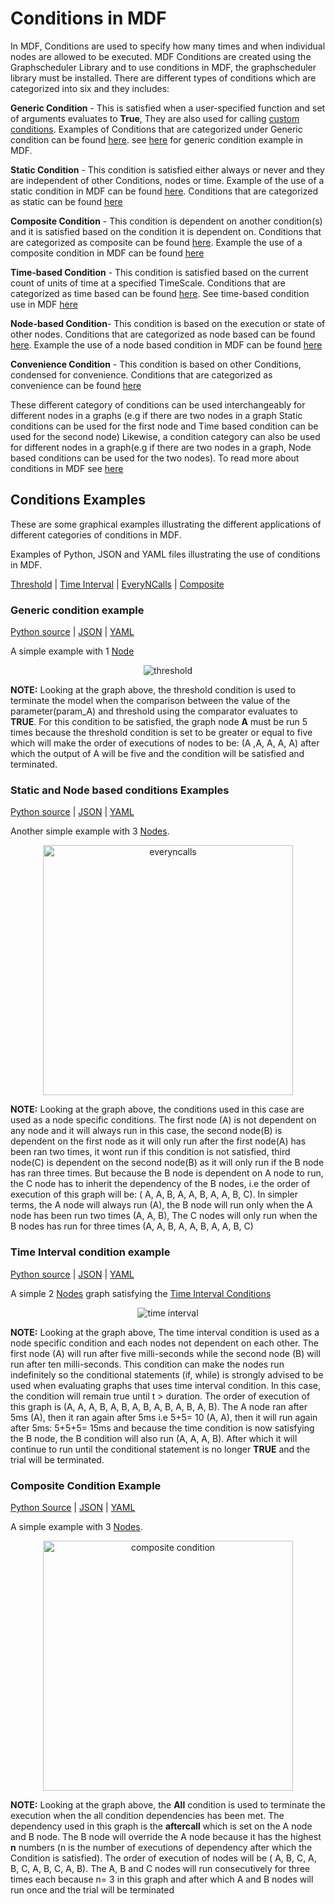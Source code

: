 # Conditions in MDF

In MDF, Conditions are used to specify how many times and when individual nodes are allowed to be executed. MDF Conditions are created using the Graphscheduler Library and to use conditions in MDF, the graphscheduler library must be installed. There are different types of conditions which are categorized into six and they includes:

**Generic Condition** - This is satisfied when a user-specified function and set of arguments evaluates to **True**, They are also used for calling [custom conditions](https://kmantel.github.io/graph-scheduler/Condition.html#condition-custom). Examples of Conditions that are categorized under Generic condition can be found [here](https://kmantel.github.io/graph-scheduler/Condition.html#conditions-generic). see [here](https://github.com/ModECI/MDF/blob/main/examples/MDF/conditions/threshold.py) for generic condition example in MDF.

**Static Condition** - This condition is satisfied either always or never and they are independent of other Conditions, nodes or time. Example of the use of a static condition in MDF can be found [here](https://github.com/ModECI/MDF/blob/main/examples/MDF/conditions/everyNCalls.py). Conditions that are categorized as static can be found [here](https://kmantel.github.io/graph-scheduler/Condition.html#conditions-static)

**Composite Condition** - This condition is dependent on another condition(s) and it is satisfied based on the condition it is dependent on. Conditions that are categorized as composite can be found [here](https://kmantel.github.io/graph-scheduler/Condition.html#conditions-composite). Example the use of a composite condition in MDF can be found [here](composite_condition_example)

**Time-based Condition** - This condition is satisfied based on the current count of units of time at a specified TimeScale. Conditions that are categorized as time based can be found [here](https://kmantel.github.io/graph-scheduler/Condition.html#conditions-time-based). See time-based condition use in MDF [here](https://github.com/ModECI/MDF/blob/main/examples/MDF/conditions/timeInterval.py)

**Node-based Condition**- This condition is based on the execution or state of other nodes. Conditions that are categorized as node based can be found [here](https://kmantel.github.io/graph-scheduler/Condition.html#conditions-node-based). Example the use of a node based condition in MDF can be found [here](https://github.com/ModECI/MDF/blob/main/examples/MDF/conditions/everyNCalls.py)

**Convenience Condition** - This condition is based on other Conditions, condensed for convenience. Conditions that are categorized as convenience can be found [here](https://kmantel.github.io/graph-scheduler/Condition.html#conditions-convenience)

These different category of conditions can be used interchangeably for different nodes in a graphs (e.g if there are two nodes in a graph Static conditions can be used for the first node and Time based condition can be used for the second node) Likewise, a condition category  can also be used for different nodes in a graph(e.g if there are two nodes in a graph, Node based conditions can be used for the two nodes). To read more about conditions in MDF see [here](https://kmantel.github.io/graph-scheduler/Condition.html)


## Conditions Examples

These are some graphical examples illustrating the different applications of different categories of conditions in MDF.

Examples of Python, JSON and YAML files illustrating the use of conditions in MDF.

[Threshold](#threshold-example) | [Time Interval](#time-interval-example) | [EveryNCalls](#everyncalls-example) | [Composite](#composite-example)
### Generic condition example

[Python source](threshold.py)  | [JSON](threshold_condition.json) | [YAML](threshold_condition.yaml)

A simple example with 1 [Node](../../../docs/README.md#node)

<p align="center"><img src="images/threshold.png" alt="threshold"/></p>

**NOTE:** Looking at the graph above, the threshold condition is used to terminate the model when the comparison between the value of the parameter(param_A) and threshold using the comparator evaluates to **TRUE**. For this condition to be satisfied, the graph node **A** must be run 5 times because the threshold condition is set to be greater or equal to five which will make the order of executions of nodes to be: (A ,A, A, A, A) after which the output of A will be five and the condition will be satisfied and terminated.


###  Static and Node based conditions Examples

[Python source](everyNCalls.py) | [JSON](everyncalls_condition.json) | [YAML](everyncalls_condition.yaml)

Another simple example with 3 [Nodes](../../../docs/README.md#node).

<p align="center"><img width="400" src="images/everyncalls.png" alt="everyncalls"/></p>

**NOTE:** Looking at the graph above, the conditions used in this case are used as a node specific conditions. The first node (A) is not dependent on any node and it will always run in this case, the second node(B) is dependent on the first node as it will only run after the first node(A) has been ran two times, it wont run if this condition is not satisfied, third node(C) is dependent on the second node(B) as it will only run if the B node has ran three times. But because the B node is dependent on A node to run, the C node has to inherit the dependency of the B nodes, i.e the order of execution of this graph will be: ( A, A, B, A, A, B, A, A, B, C). In simpler terms, the A node will always run (A), the B node will run only when the A node has been run two times (A, A, B), The C nodes will only run when the B nodes has run for three times (A, A, B, A, A, B, A, A, B, C)

### Time Interval condition example

[Python source](timeInterval.py) | [JSON](timeinterval_condition.json) | [YAML](timeinterval_condition.yaml)

A simple 2 [Nodes](../../../docs/README.md#node) graph satisfying the [ Time Interval Conditions](https://kmantel.github.io/graph-scheduler/Condition.html#graph_scheduler.condition.TimeInterval)

<p align="center"><img src="images/timeinterval.png" alt="time interval"/></p>

**NOTE:** Looking at the graph above, The time interval condition is used as a node specific condition and each nodes not dependent on each other. The first node (A) will run after five milli-seconds while the second node (B) will run after ten milli-seconds. This condition can make the nodes run indefinitely so the conditional statements (if, while) is strongly advised to be used when evaluating graphs that uses time interval condition. In this case, the condition will remain true until t > duration. The order of execution of this graph is (A, A, A, B, A, B, A, B, A, B, A, B, A, B). The A node ran after 5ms (A), then it ran again after 5ms i.e 5+5= 10 (A, A), then it will run again after 5ms: 5+5+5= 15ms and because the time condition is now satisfying the B node, the B condition will also run (A, A, A, B). After which it will continue to run until the conditional statement is no longer **TRUE** and the trial will be terminated.



### Composite Condition Example

[Python Source](composite_condition_example.py) | [JSON](Composite_mdf_condition.json) | [YAML](Composite_mdf_condition.yaml)

A simple example with 3 [Nodes](../../../docs/README.md#node).

<p align="center"><img width="400" src="images/composite_example.png" alt="composite condition"/></p>

**NOTE:** Looking at the graph above, the **All** condition is used to terminate the execution when the all condition dependencies has been met. The dependency used in this graph is the **aftercall** which is set on the A node and B node. The B node will override the A node because it has the highest **n** numbers (n is the number of executions of dependency after which the Condition is satisfied). The order of execution of nodes will be ( A, B, C, A, B, C, A, B, C, A, B). The A, B and C nodes will run consecutively for three times each because n= 3 in this graph and after which A and B nodes will run once and the trial will be terminated
